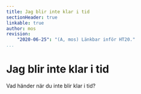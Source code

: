 ```yaml
---
title: Jag blir inte klar i tid
sectionHeader: true
linkable: true
author: mos
revision:
    "2020-06-25": "(A, mos) Länkbar inför HT20."
...
```

Jag blir inte klar i tid
===========================

Vad händer när du inte blir klar i tid?
